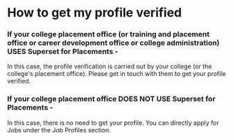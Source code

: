 # How to get my profile verified

### **If your college placement office \(or training and placement office or career development office or college administration\) USES Superset for Placements -** 

In this case, the profile verification is carried out by your college \(or the college's placement office\). Please get in touch with them to get your profile verified.

### **If your college placement office DOES NOT USE Superset for Placements -** 

In this case, there is no need to get your profile. You can directly apply for Jobs under the Job Profiles section.

